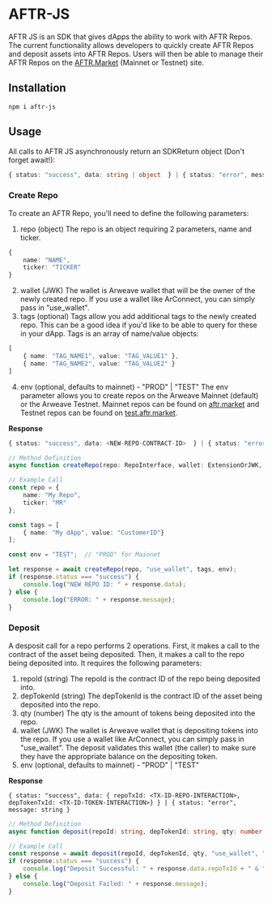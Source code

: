 # AFTR-JS
AFTR JS is an SDK that gives dApps the ability to work with AFTR Repos.  The current functionality allows developers to quickly create AFTR Repos and deposit assets into AFTR Repos.  Users will then be able to manage their AFTR Repos on the [AFTR.Market](https://aftr.market) (Mainnet or Testnet) site.

## Installation
```console
npm i aftr-js
```

## Usage
All calls to AFTR JS asynchronously return an SDKReturn object (Don't forget await!):
```typescript
{ status: "success", data: string | object  } | { status: "error", message: string }
```

### Create Repo
To create an AFTR Repo, you'll need to define the following parameters:
1. repo (object)
The repo is an object requiring 2 parameters, name and ticker.
```typescript
{
    name: "NAME",
    ticker: "TICKER"
}
```
2. wallet (JWK)
The wallet is Arweave wallet that will be the owner of the newly created repo. If you use a wallet like ArConnect, you can simply pass in "use_wallet".
3. tags (optional)
Tags allow you add additional tags to the newly created repo. This can be a good idea if you'd like to be able to query for these in your dApp. Tags is an array of name/value objects:
```typescript
[
    { name: "TAG_NAME1", value: "TAG_VALUE1" },
    { name: "TAG_NAME2", value: "TAG_VALUE2" }
]
```
4. env (optional, defaults to mainnet) - "PROD" | "TEST"
The env parameter allows you to create repos on the Arweave Mainnet (default) or the Arweave Testnet. Mainnet repos can be found on [aftr.market](https://aftr.market) and Testnet repos can be found on [test.aftr.market](https://test.aftr.market).  


**Response**
```typescript
{ status: "success", data: <NEW-REPO-CONTRACT-ID>  } | { status: "error", message: string }
```

```typescript
// Method Definition
async function createRepo(repo: RepoInterface, wallet: ExtensionOrJWK, tags?: any, env: "PROD" | "TEST" = "PROD") : Promise<SDKResult>

// Example Call
const repo = {
    name: "My Repo",
    ticker: "MR"
};

const tags = [
    { name: "My dApp", value: "CustomerID"}
];

const env = "TEST";  // "PROD" for Mainnet

let response = await createRepo(repo, "use_wallet", tags, env);
if (response.status === "success") {
    console.log("NEW REPO ID: " + response.data);
} else {
    console.log("ERROR: " + response.message);
}

```

### Deposit
A desposit call for a repo performs 2 operations. First, it makes a call to the contract of the asset being deposited. Then, it makes a call to the repo being deposited into. It requires the following parameters:
1. repoId (string)
The repoId is the contract ID of the repo being deposited into.
2. depTokenId (string)
The depTokenId is the contract ID of the asset being deposited into the repo.
3. qty (number)
The qty is the amount of tokens being deposited into the repo.
4. wallet (JWK)
The wallet is Arweave wallet that is depositing tokens into the repo. If you use a wallet like ArConnect, you can simply pass in "use_wallet". The deposit validates this wallet (the caller) to make sure they have the appropriate balance on the depositing token.
5. env (optional, defaults to mainnet) - "PROD" | "TEST"

**Response**
```
{ status: "success", data: { repoTxId: <TX-ID-REPO-INTERACTION>, depTokenTxId: <TX-ID-TOKEN-INTERACTION>} } | { status: "error", message: string }
```

```typescript
// Method Definition
async function deposit(repoId: string, depTokenId: string, qty: number, wallet: ExtensionOrJWK, env: "PROD" | "TEST" = "PROD") : Promise<SDKResult>

// Example Call
const response = await deposit(repoId, depTokenId, qty, "use_wallet", "TEST");
if (response.status === "success") {
    console.log("Deposit Successful: " + response.data.repoTxId + " & " + response.data.depTokenTxId);
} else {
    console.log("Deposit Failed: " + response.message);
}
```
